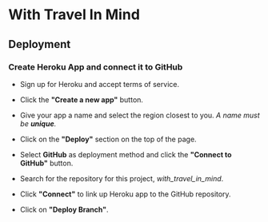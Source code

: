 # With Travel In Mind

## Deployment

### Create Heroku App and connect it to GitHub

 - Sign up for Heroku and accept terms of service.

 - Click the **"Create a new app"** button.

 - Give your app a name and select the region closest to you. _A name must be **unique**._

 - Click on the **"Deploy"** section on the top of the page.

- Select **GitHub** as deployment method and click the **"Connect to GitHub"** button.

- Search for the repository for this project, _with_travel_in_mind_. 

- Click **"Connect"** to link up Heroku app to the GitHub repository.

- Click on **"Deploy Branch"**.